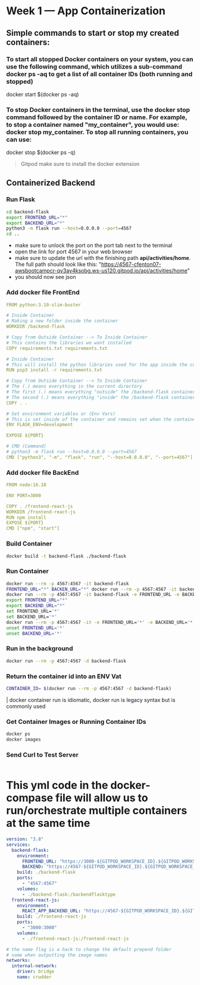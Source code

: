 # Week 1 — App Containerization

## Simple commands to start or stop my created containers:
### To start all stopped Docker containers on your system, you can use the following command, which utilizes a sub-command docker ps -aq to get a list of all container IDs (both running and stopped)
docker start $(docker ps -aq)
### To stop Docker containers in the terminal, use the docker stop command followed by the container ID or name. For example, to stop a container named "my_container", you would use: docker stop my_container. To stop all running containers, you can use: 
docker stop $(docker ps -q)

> Gitpod make sure to install the docker extension
## Containerized Backend
### Run Flask

```sh
cd backend-flask
export FRONTEND_URL="*"
export BACKEND_URL="*"
python3 -m flask run --host=0.0.0.0 --port=4567
cd ..
```
- make sure to unlock the port on the port tab next to the terminal
- open the link for port 4567 in your web browser
-  make sure to update the url with the finishing path **api/activities/home**. The full path should look like this: "https://4567-cfenton07-awsbootcampcr-qy3ay4ksobg.ws-us120.gitpod.io/api/activities/home"
-  you should now see json


### Add docker file FrontEnd
```yaml
FROM python:3.10-slim-buster

# Inside Container
# Making a new folder inside the container
WORKDIR /backend-flask

# Copy from Outside Container --> To Inside Container
# This contains the libraries we want installed
COPY requirements.txt requirements.txt

# Inside Container
# This will install the python libraries used for the app inside the container
RUN pip3 install -r requirements.txt

# Copy from Outside Container --> To Inside Container
# The (.) means everything in the current directory
# The first (.) means everything "outside" the /backend-flask container
# The second (.) means everything "inside" the /backend-flask container
COPY . . 

# Set environment variables or (Env Vars)
# This is set inside of the container and remains set when the container is running
ENV FLASK_ENV=development

EXPOSE ${PORT}

# CMD (Command) 
# python3 -m flask run --host=0.0.0.0 --port=4567
CMD ["python3", "-m", "flask", "run", "--host=0.0.0.0", "--port=4567"]
```
### Add docker file BackEnd
```yml
FROM node:16.18

ENV PORT=3000

COPY . /frontend-react-js
WORKDIR /frontend-react-js
RUN npm install
EXPOSE ${PORT}
CMD ["npm", "start"]
```
### Build Container
```sh
docker build -t backend-flask ./backend-flask
```
### Run Container
```sh
docker run --rm -p 4567:4567 -it backend-flask
FRONTEND_URL="*" BACKEN_URL="*" docker run --rm -p 4567:4567 -it backend-flask
docker run --rm -p 4567:4567 -it backend-flask -e FRONTEND_URL -e BACKEN_URL
export FRONTEND_URL="*"
export BACKEND_URL="*"
set FRONTEND_URL='*'
set BACKEND_URL='*'
docker run --rm -p 4567:4567 -it -e FRONTEND_URL='*' -e BACKEND_URL='*' backend-flask
unset FRONTEND_URL='*'
unset BACKEND_URL='*'
```
### Run in the background
```sh
docker run --rm -p 4567:4567 -d backend-flask
```
### Return the container id into an ENV Vat
```sh
CONTAINER_ID= $(docker run --rm -p 4567:4567 -d backend-flask)
```
| docker container run is idiomatic, docker run is legacy syntax but is commonly used

### Get Container Images or Running Container IDs
```sh
docker ps
docker images
```
### Send Curl to Test Server
```sh

```
# This yml code in the docker-compase file will allow us to run/orchestrate multiple containers at the same time
```yml
version: "3.8"
services:
  backend-flask:
    environment:
      FRONTEND_URL: "https://3000-${GITPOD_WORKSPACE_ID}.${GITPOD_WORKSPACE_CLUSTER_HOST}"
      BACKEND: "https://4567-${GITPOD_WORKSPACE_ID}.${GITPOD_WORKSPACE_CLUSTER_HOST}"
    build: ./backend-flask
    ports:
      - "4567:4567"
    volumes:
      - ./backend-flask:/backendflasktype
  frontend-react-js:
    environment:
      REACT_APP_BACKEND_URL: "https://4567-${GITPOD_WORKSPACE_ID}.${GITPOD_WORKSPACE_CLUSTER_HOST}"
    build: ./frontend-react-js
    ports:
      - "3000:3000"
    volumes:
      - ./frontend-react-js:/frontend-react-js

# the name flag is a hack to change the default prepend folder
# name when outputting the image names
networks:
  internal-network:
    driver: bridge
    name: crudder
```





